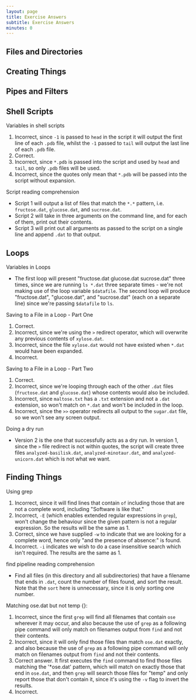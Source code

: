```yaml
---
layout: page
title: Exercise Answers
subtitle: Exercise Answers
minutes: 0
---
```


## Files and Directories



## Creating Things

## Pipes and Filters



## Shell Scripts

Variables in shell scripts

1. Incorrect, since `-1` is passed to `head` in the script it will output the first line of each `.pdb` file, whilst the `-1` passed to `tail` will output the last line of each `.pdb` file.
2. Correct.
3. Incorrect, since `*.pdb` is passed into the script and used by `head` and `tail`, so only `.pdb` files will be used.
4. Incorrect, since the quotes only mean that `*.pdb` will be passed into the script without expansion.

Script reading comprehension

 - Script 1 will output a list of files that match the `*.*` pattern, i.e. `fructose.dat`, `glucose.dat`, and `sucrose.dat`.
 - Script 2 will take in three arguments on the command line, and for each of them, print out their contents.
 - Script 3 will print out all arguments as passed to the script on a single line and append `.dat` to that output.

## Loops

Variables in Loops

 - The first loop will present "fructose.dat glucose.dat  sucrose.dat" three times, since we are running `ls *.dat` three separate times - we're not making use of the loop variable `$datafile`. The second loop will produce "fructose.dat", "glucose.dat", and "sucrose.dat" (each on a separate line) since we're passing `$datafile` to `ls`.

Saving to a File in a Loop - Part One

1. Correct.
2. Incorrect, since we're using the `>` redirect operator, which will overwrite any previous contents of `xylose.dat`.
3. Incorrect, since the file `xylose.dat` would not have existed when `*.dat` would have been expanded.
4. Incorrect.

Saving to a File in a Loop - Part Two

1. Correct.
2. Incorrect, since we're looping through each of the other `.dat` files (`fructose.dat` and `glucose.dat`) whose contents would also be included.
3. Incorrect, since `maltose.txt` has a `.txt` extension and not a `.dat` extension, so won't match on `*.dat` and won't be included in the loop.
4. Incorrect, since the `>>` operator redirects all output to the `sugar.dat` file, so we won't see any screen output.

Doing a dry run

- Version 2 is the one that successfully acts as a dry run. In version 1, since the `>` file redirect is not within quotes, the script will create three files `analyzed-basilisk.dat`, `analyzed-minotaur.dat`, and `analyzed-unicorn.dat` which is not what we want.

## Finding Things

Using grep

1. Incorrect, since it will find lines that contain `of` including those that are not a complete word, including "Software is like that."
2. Incorrect, `-E` (which enables extended regular expressions in `grep`), won't change the behaviour since the given pattern is not a regular expression. So the results will be the same as 1.
3. Correct, since we have supplied `-w` to indicate that we are looking for a complete word, hence only "and the presence of absence:" is found.
4. Incorrect. `-i` indicates we wish to do a case insensitive search which isn't required. The results are the same as 1.

find pipeline reading comprehension

- Find all files (in this directory and all subdirectories) that have a filename that ends in `.dat`, count the number of files found, and sort the result. Note that the `sort` here is unnecessary, since it is only sorting one number.

Matching ose.dat but not temp {}:

1. Incorrect, since the first `grep` will find all filenames that contain `ose` wherever it may occur, and also because the use of `grep` as a following pipe command will only match on filenames output from `find` and not their contents.
2. Incorrect, since it will only find those files than match `ose.dat` exactly, and also because the use of `grep` as a following pipe command will only match on filenames output from `find` and not their contents.
3. Correct answer. It first executes the `find` command to find those files matching the '*ose.dat' pattern, which will match on exactly those that end in `ose.dat`, and then `grep` will search those files for "temp" and only report those that don't contain it, since it's using the `-v` flag to invert the results.
4. Incorrect.

